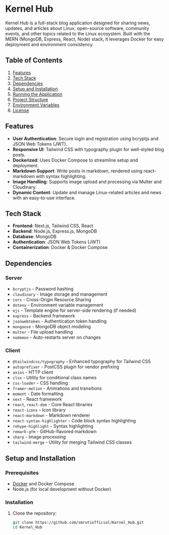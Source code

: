 # Kernel Hub

Kernel Hub is a full-stack blog application designed for sharing news, updates, and articles about Linux, open-source software, community events, and other topics related to the Linux ecosystem. Built with the MERN (MongoDB, Express, React, Node) stack, it leverages Docker for easy deployment and environment consistency.

## Table of Contents
1. [Features](#features)
2. [Tech Stack](#tech-stack)
3. [Dependencies](#dependencies)
4. [Setup and Installation](#setup-and-installation)
5. [Running the Application](#running-the-application)
6. [Project Structure](#project-structure)
7. [Environment Variables](#environment-variables)
8. [License](#license)

## Features

- **User Authentication**: Secure login and registration using bcryptjs and JSON Web Tokens (JWT).
- **Responsive UI**: Tailwind CSS with typography plugin for well-styled blog posts.
- **Dockerized**: Uses Docker Compose to streamline setup and deployment.
- **Markdown Support**: Write posts in markdown, rendered using react-markdown with syntax highlighting.
- **Image Handling**: Supports image upload and processing via Multer and Cloudinary.
- **Dynamic Content**: Update and manage Linux-related articles and news with an easy-to-use interface.

## Tech Stack

- **Frontend**: Next.js, Tailwind CSS, React
- **Backend**: Node.js, Express.js, MongoDB
- **Database**: MongoDB
- **Authentication**: JSON Web Tokens (JWT)
- **Containerization**: Docker & Docker Compose

## Dependencies

### Server

- `bcryptjs` - Password hashing
- `cloudinary` - Image storage and management
- `cors` - Cross-Origin Resource Sharing
- `dotenv` - Environment variable management
- `ejs` - Template engine for server-side rendering (if needed)
- `express` - Backend framework
- `jsonwebtoken` - Authentication token handling
- `mongoose` - MongoDB object modeling
- `multer` - File upload handling
- `nodemon` - Auto-restarts server on changes

### Client

- `@tailwindcss/typography` - Enhanced typography for Tailwind CSS
- `autoprefixer` - PostCSS plugin for vendor prefixing
- `axios` - HTTP client
- `clsx` - Utility for conditional class names
- `css-loader` - CSS handling
- `framer-motion` - Animations and transitions
- `moment` - Date formatting
- `next` - React framework
- `react`, `react-dom` - Core React libraries
- `react-icons` - Icon library
- `react-markdown` - Markdown renderer
- `react-syntax-highlighter` - Code block syntax highlighting
- `rehype-highlight` - Syntax highlighting
- `remark-gfm` - GitHub-flavored markdown
- `sharp` - Image processing
- `tailwind-merge` - Utility for merging Tailwind CSS classes

## Setup and Installation

### Prerequisites

- [Docker](https://www.docker.com/get-started) and Docker Compose
- Node.js (for local development without Docker)

### Installation

1. Clone the repository:

   ```bash
   git clone https://github.com/smrutiofficial/Kernel_Hub.git
   cd Kernel_Hub
